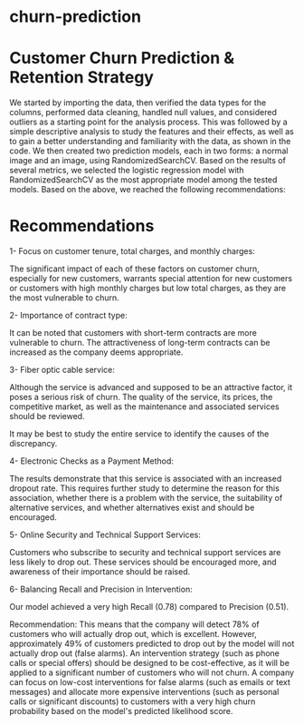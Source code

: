 # churn-prediction
# Customer Churn Prediction & Retention Strategy
We started by importing the data, then verified the data types for the columns, performed data cleaning, handled null values, and considered outliers as a starting point for the analysis process.
This was followed by a simple descriptive analysis to study the features and their effects, as well as to gain a better understanding and familiarity with the data, as shown in the code.
We then created two prediction models, each in two forms: a normal image and an image, using RandomizedSearchCV. Based on the results of several metrics, we selected the logistic regression model with RandomizedSearchCV as the most appropriate model among the tested models.
Based on the above, we reached the following recommendations:

# Recommendations

1- Focus on customer tenure, total charges, and monthly charges:

The significant impact of each of these factors on customer churn, especially for new customers, warrants special attention for new customers or customers with high monthly charges but low total charges, as they are the most vulnerable to churn.



2- Importance of contract type:

It can be noted that customers with short-term contracts are more vulnerable to churn. The attractiveness of long-term contracts can be increased as the company deems appropriate.



3- Fiber optic cable service:

Although the service is advanced and supposed to be an attractive factor, it poses a serious risk of churn. The quality of the service, its prices, the competitive market, as well as the maintenance and associated services should be reviewed.



It may be best to study the entire service to identify the causes of the discrepancy.



4- Electronic Checks as a Payment Method:

The results demonstrate that this service is associated with an increased dropout rate. This requires further study to determine the reason for this association, whether there is a problem with the service, the suitability of alternative services, and whether alternatives exist and should be encouraged.



5- Online Security and Technical Support Services:

Customers who subscribe to security and technical support services are less likely to drop out. These services should be encouraged more, and awareness of their importance should be raised.



6- Balancing Recall and Precision in Intervention:



Our model achieved a very high Recall (0.78) compared to Precision (0.51).



Recommendation: This means that the company will detect 78% of customers who will actually drop out, which is excellent. However, approximately 49% of customers predicted to drop out by the model will not actually drop out (false alarms). An intervention strategy (such as phone calls or special offers) should be designed to be cost-effective, as it will be applied to a significant number of customers who will not churn. A company can focus on low-cost interventions for false alarms (such as emails or text messages) and allocate more expensive interventions (such as personal calls or significant discounts) to customers with a very high churn probability based on the model's predicted likelihood score.

